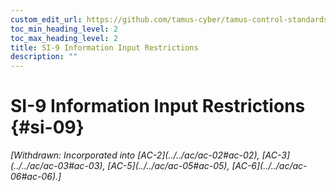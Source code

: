 ```yaml
---
custom_edit_url: https://github.com/tamus-cyber/tamus-control-standards/tree/main/content/tamus.edu/TAMUS_profile.xml
toc_min_heading_level: 2
toc_max_heading_level: 2
title: SI-9 Information Input Restrictions
description: ""
---
```


# SI-9 Information Input Restrictions {#si-09}


<prop xmlns="http://csrc.nist.gov/ns/oscal/1.0" name="status" value="withdrawn">
            <em>[Withdrawn: Incorporated into [AC-2](../../ac/ac-02#ac-02), [AC-3](../../ac/ac-03#ac-03), [AC-5](../../ac/ac-05#ac-05), [AC-6](../../ac/ac-06#ac-06).]</em>
         </prop>
         

